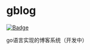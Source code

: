 # gblog
[![Badge](https://img.shields.io/badge/link-996.icu-%23FF4D5B.svg?style=flat-square)](https://996.icu/#/en_US)

go语言实现的博客系统（开发中）
